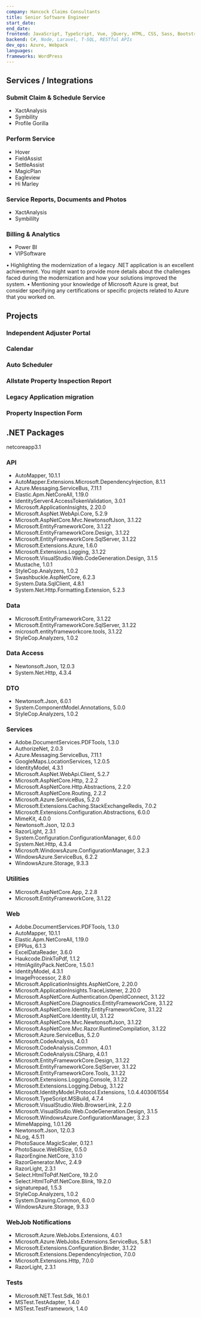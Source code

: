 ```yaml
---
company: Hancock Claims Consultants
title: Senior Software Engineer
start_date:
end_date:
frontend: JavaScript, TypeScript, Vue, jQuery, HTML, CSS, Sass, Bootstrap, Tailwind, Responsive Design
backend: C#, Node, Laravel, T-SQL, RESTful APIs
dev_ops: Azure, Webpack
languages:
frameworks: WordPress
---
```


## Services / Integrations

### Submit Claim & Schedule Service

- XactAnalysis
- Symbility
- Profile Gorilla

### Perform Service

- Hover
- FieldAssist
- SettleAssist
- MagicPlan
- Eagleview
- Hi Marley

### Service Reports, Documents and Photos

- XactAnalysis
- Symbililty

### Billing & Analytics

- Power BI
- VIPSoftware

• Highlighting the modernization of a legacy .NET application is an excellent achievement. You might want to provide more details about the challenges faced during the modernization and how your solutions improved the system.
• Mentioning your knowledge of Microsoft Azure is great, but consider specifying any certifications or specific projects related to Azure that you worked on.

## Projects

### Independent Adjuster Portal

### Calendar

### Auto Scheduler

### Allstate Property Inspection Report

### Legacy Application migration

### Property Inspection Form

## .NET Packages

netcoreapp3.1

### API

- AutoMapper, 10.1.1
- AutoMapper.Extensions.Microsoft.DependencyInjection, 8.1.1
- Azure.Messaging.ServiceBus, 7.11.1
- Elastic.Apm.NetCoreAll, 1.19.0
- IdentityServer4.AccessTokenValidation, 3.0.1
- Microsoft.ApplicationInsights, 2.20.0
- Microsoft.AspNet.WebApi.Core, 5.2.9
- Microsoft.AspNetCore.Mvc.NewtonsoftJson, 3.1.22
- Microsoft.EntityFrameworkCore, 3.1.22
- Microsoft.EntityFrameworkCore.Design, 3.1.22
- Microsoft.EntityFrameworkCore.SqlServer, 3.1.22
- Microsoft.Extensions.Azure, 1.6.0
- Microsoft.Extensions.Logging, 3.1.22
- Microsoft.VisualStudio.Web.CodeGeneration.Design, 3.1.5
- Mustache, 1.0.1
- StyleCop.Analyzers, 1.0.2
- Swashbuckle.AspNetCore, 6.2.3
- System.Data.SqlClient, 4.8.1
- System.Net.Http.Formatting.Extension, 5.2.3

### Data

- Microsoft.EntityFrameworkCore, 3.1.22
- Microsoft.EntityFrameworkCore.SqlServer, 3.1.22
- microsoft.entityframeworkcore.tools, 3.1.22
- StyleCop.Analyzers, 1.0.2

### Data Access

- Newtonsoft.Json, 12.0.3
- System.Net.Http, 4.3.4

### DTO

- Newtonsoft.Json, 6.0.1
- System.ComponentModel.Annotations, 5.0.0
- StyleCop.Analyzers, 1.0.2

### Services

- Adobe.DocumentServices.PDFTools, 1.3.0
- AuthorizeNet, 2.0.3
- Azure.Messaging.ServiceBus, 7.11.1
- GoogleMaps.LocationServices, 1.2.0.5
- IdentityModel, 4.3.1
- Microsoft.AspNet.WebApi.Client, 5.2.7
- Microsoft.AspNetCore.Http, 2.2.2
- Microsoft.AspNetCore.Http.Abstractions, 2.2.0
- Microsoft.AspNetCore.Routing, 2.2.2
- Microsoft.Azure.ServiceBus, 5.2.0
- Microsoft.Extensions.Caching.StackExchangeRedis, 7.0.2
- Microsoft.Extensions.Configuration.Abstractions, 6.0.0
- MimeKit, 4.0.0
- Newtonsoft.Json, 12.0.3
- RazorLight, 2.3.1
- System.Configuration.ConfigurationManager, 6.0.0
- System.Net.Http, 4.3.4
- Microsoft.WindowsAzure.ConfigurationManager, 3.2.3
- WindowsAzure.ServiceBus, 6.2.2
- WindowsAzure.Storage, 9.3.3

### Utilities

- Microsoft.AspNetCore.App, 2.2.8
- Microsoft.EntityFrameworkCore, 3.1.22

### Web

- Adobe.DocumentServices.PDFTools, 1.3.0
- AutoMapper, 10.1.1
- Elastic.Apm.NetCoreAll, 1.19.0
- EPPlus, 6.1.3
- ExcelDataReader, 3.6.0
- Haukcode.DinkToPdf, 1.1.2
- HtmlAgilityPack.NetCore, 1.5.0.1
- IdentityModel, 4.3.1
- ImageProcessor, 2.8.0
- Microsoft.ApplicationInsights.AspNetCore, 2.20.0
- Microsoft.ApplicationInsights.TraceListener, 2.20.0
- Microsoft.AspNetCore.Authentication.OpenIdConnect, 3.1.22
- Microsoft.AspNetCore.Diagnostics.EntityFrameworkCore, 3.1.22
- Microsoft.AspNetCore.Identity.EntityFrameworkCore, 3.1.22
- Microsoft.AspNetCore.Identity.UI, 3.1.22
- Microsoft.AspNetCore.Mvc.NewtonsoftJson, 3.1.22
- Microsoft.AspNetCore.Mvc.Razor.RuntimeCompilation, 3.1.22
- Microsoft.Azure.ServiceBus, 5.2.0
- Microsoft.CodeAnalysis, 4.0.1
- Microsoft.CodeAnalysis.Common, 4.0.1
- Microsoft.CodeAnalysis.CSharp, 4.0.1
- Microsoft.EntityFrameworkCore.Design, 3.1.22
- Microsoft.EntityFrameworkCore.SqlServer, 3.1.22
- Microsoft.EntityFrameworkCore.Tools, 3.1.22
- Microsoft.Extensions.Logging.Console, 3.1.22
- Microsoft.Extensions.Logging.Debug, 3.1.22
- Microsoft.IdentityModel.Protocol.Extensions, 1.0.4.403061554
- Microsoft.TypeScript.MSBuild, 4.7.4
- Microsoft.VisualStudio.Web.BrowserLink, 2.2.0
- Microsoft.VisualStudio.Web.CodeGeneration.Design, 3.1.5
- Microsoft.WindowsAzure.ConfigurationManager, 3.2.3
- MimeMapping, 1.0.1.26
- Newtonsoft.Json, 12.0.3
- NLog, 4.5.11
- PhotoSauce.MagicScaler, 0.12.1
- PhotoSauce.WebRSize, 0.5.0
- RazorEngine.NetCore, 3.1.0
- RazorGenerator.Mvc, 2.4.9
- RazorLight, 2.3.1
- Select.HtmlToPdf.NetCore, 19.2.0
- Select.HtmlToPdf.NetCore.Blink, 19.2.0
- signaturepad, 1.5.3
- StyleCop.Analyzers, 1.0.2
- System.Drawing.Common, 6.0.0
- WindowsAzure.Storage, 9.3.3

### WebJob Notifications

- Microsoft.Azure.WebJobs.Extensions, 4.0.1
- Microsoft.Azure.WebJobs.Extensions.ServiceBus, 5.8.1
- Microsoft.Extensions.Configuration.Binder, 3.1.22
- Microsoft.Extensions.DependencyInjection, 7.0.0
- Microsoft.Extensions.Http, 7.0.0
- RazorLight, 2.3.1

### Tests

- Microsoft.NET.Test.Sdk, 16.0.1
- MSTest.TestAdapter, 1.4.0
- MSTest.TestFramework, 1.4.0
